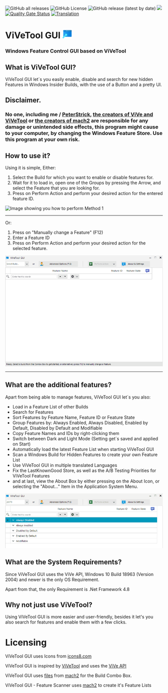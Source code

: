 ![GitHub all releases](https://img.shields.io/github/downloads/peterstrick/vivetool-gui/total)
![GitHub License](https://img.shields.io/github/license/peterstrick/vivetool-gui)
![GitHub release (latest by date)](https://img.shields.io/github/v/release/peterstrick/vivetool-gui)
[![](https://dcbadge.vercel.app/api/server/8vDFXEucp2?style=flat)](https://discord.gg/8vDFXEucp2)
[![Quality Gate Status](https://sonarcloud.io/api/project_badges/measure?project=PeterStrick_ViVeTool-GUI&metric=alert_status)](https://sonarcloud.io/summary/new_code?id=PeterStrick_ViVeTool-GUI)
[![Translation](https://weblate.rawrr.dev/widgets/vivetool-gui/-/svg-badge.svg)](https://weblate.rawrr.cf/engage/vivetool-gui)

# ViVeTool GUI <img src="/images/icons8-advertisement-page-96.png" alt="ViVeTool GUI Logo" width="32"/> 
### Windows Feature Control GUI based on ViVeTool

## What is ViVeTool GUI?
ViVeTool GUI let´s you easily enable, disable and search for new hidden Features in Windows Insider Builds, with the use of a Button and a pretty UI.

## Disclaimer.
### No one, including me / [PeterStrick](https://github.com/PeterStrick), [the creators of ViVe and ViVeTool](https://github.com/thebookisclosed/ViVe) or [the creators of mach2](https://github.com/riverar/mach2) are responsible for any damage or unintended side effects, this program might cause to your computer, by changing the Windows Feature Store. Use this program at your own risk.

## How to use it?
Using it is simple, 
Either:

1. Select the Build for which you want to enable or disable features for.
2. Wait for it to load in, open one of the Groups by pressing the Arrow, and select the Feature that you are looking for.
3. Press on Perform Action and perform your desired action for the entered feature ID.

<img width="511" height="355" src="/images/Method1.gif" alt="Image showing you how to perform Method 1" />


---

Or:
1. Press on "Manually change a Feature" (F12)
2. Enter a Feature ID
3. Press on Perform Action and perform your desired action for the selected feature.

<img width="511" height="355" src="/images/Method2.gif" alt="Image showing you how to perform Method 2" />

---

## What are the additional features?
Apart from being able to manage features, ViVeTool GUI let´s you also:
- Load in a Feature List of other Builds
- Search for Features 
- Sort Features by Feature Name, Feature ID or Feature State
- Group Features by: Always Enabled, Always Disabled, Enabled by Default, Disabled by Default and Modifiable
- Copy Feature Names and IDs by right-clicking them
- Switch between Dark and Light Mode (Setting get´s saved and applied on Start)
- Automatically load the latest Feature List when starting ViVeTool GUI
- Scan a Windows Build for Hidden Features to create your own Feature List
- Use ViVeTool GUI in multiple translated Languages
- Fix the LastKnownGood Store, as well as the A/B Testing Priorities for ViVeTool Features
- and at last, view the About Box by either pressing on the About Icon, or selecting the "About..." Item in the Application System Menu.

<img width="511" height="175" src="/images/Searching.gif" alt="Image showing you how to search" />

## What are the System Requirements?
Since ViVeTool GUI uses the ViVe API, Windows 10 Build 18963 (Version 2004) and newer is the only OS Requirement.

Apart from that, the only Requirement is .Net Framework 4.8

## Why not just use ViVeTool?
Using ViVeTool GUI is more easier and user-friendly, besides it let's you also search for features and enable them with a few clicks.

# Licensing
ViVeTool GUI uses Icons from [icons8.com](https://icons8.com/)

ViVeTool GUI is inspired by [ViVeTool](https://github.com/thebookisclosed/ViVe) and uses the [ViVe API](https://github.com/thebookisclosed/ViVe/tree/master/ViVe)

ViVeTool GUI uses [files](https://github.com/riverar/mach2/tree/master/features) from [mach2](https://github.com/riverar/mach2) for the Build Combo Box.

ViVeTool GUI - Feature Scanner uses [mach2](https://github.com/riverar/mach2) to create it's Feature Lists
